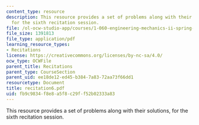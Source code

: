 ```yaml
---
content_type: resource
description: This resource provides a set of problems along with their solutions,
  for the sixth recitation session.
file: /ol-ocw-studio-app/courses/1-060-engineering-mechanics-ii-spring-2006/fb9c9834f8e8a5f8c29ff52b02333a83_recitation6.pdf
file_size: 1391813
file_type: application/pdf
learning_resource_types:
- Recitations
license: https://creativecommons.org/licenses/by-nc-sa/4.0/
ocw_type: OCWFile
parent_title: Recitations
parent_type: CourseSection
parent_uid: ee18de12-ed45-b384-7a83-72aa73f66dd1
resourcetype: Document
title: recitation6.pdf
uid: fb9c9834-f8e8-a5f8-c29f-f52b02333a83
---
```

This resource provides a set of problems along with their solutions, for the sixth recitation session.